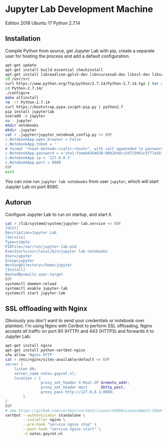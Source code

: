 # Jupyter Lab Development Machine

Edition 2018 Ubuntu 17 Python 2.7.14

## Installation

Compile Python from source, get Jupyter Lab with pip, create a separate user for hosting the process and add a default configuration.

```bash
apt-get update
apt-get install build-essential checkinstall
apt-get install libreadline-gplv2-dev libncursesw5-dev libssl-dev libsqlite3-dev tk-dev libgdbm-dev libc6-dev libbz2-dev
cd /usr/src
curl https://www.python.org/ftp/python/2.7.14/Python-2.7.14.tgz | tar xz
cd Python-2.7.14/
./configure 
make altinstall
rm -rf Python-2.7.14
curl https://bootstrap.pypa.io/get-pip.py | python2.7
pip install jupyterlab
useradd -m jupyter
su - jupyter
mkdir notebooks
mkdir .jupyter
cat > .jupyter/jupyter_notebook_config.py << EOF
c.NotebookApp.open_browser = False
c.NotebookApp.token = ''
# Format "<hash method>:<salt>:<hash>", with salt appeneded to password. The example represents password "memes".
c.NotebookApp.password = u'sha1:faeeb4164638:80b264dcc5d723961c5f77a5b7efa20544116c0b'
c.NotebookApp.ip = '127.0.0.1'
c.NotebookApp.port = 8080
EOF
exit
```

You can now run `jupyter lab notebooks` from user `jupyter`, which will start Jupyter Lab on port 8080.

## Autorun

Configure Jupyter Lab to run on startup, and start it.

```bash
cat > /lib/systemd/system/jupyter-lab.service << EOF
[Unit]
Description=Jupyter Lab
[Service]
Type=simple
PIDFile=/var/run/jupyter-lab.pid
ExecStart=/usr/local/bin/jupyter lab notebooks
User=jupyter
Group=jupyter
WorkingDirectory=/home/jupyter
[Install]
WantedBy=multi-user.target
EOF
systemctl daemon-reload
systemctl enable jupyter-lab
systemctl start jupyter-lab
```

## SSL offloading with Nginx

Obviously you don't want to send your credentials or notebook over plaintext. I'm using Nginx with Certbot
to perform SSL offloading, Nginx accepts all traffic on port 80 (HTTP) and 443 (HTTPS) and forwards it to Jupyter Lab.

```bash
apt-get install nginx
apt-get install python-certbot-nginx
ufw allow 'Nginx HTTP'
cat > /etc/nginx/sites-available/default << EOF
server {
	listen 80;
	server_name notes.gayret.nl;
	location / {
                proxy_set_header X-Real-IP $remote_addr;
                proxy_set_header Host      $http_post;
                proxy_pass http://127.0.0.1:8080;
        }
}
EOF
# see https://github.com/certbot/certbot/issues/5405#issuecomment-356498627
certbot --authenticator standalone \
        --installer nginx \
        --pre-hook "service nginx stop" \
        --post-hook "service nginx start" \
        -d notes.gayret.nl
```
